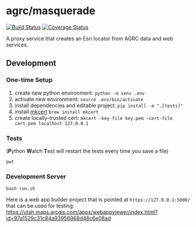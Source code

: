 # agrc/masquerade

[![Build Status](https://travis-ci.com/agrc/masquerade.svg?branch=master)](https://travis-ci.com/agrc/masquerade)
[![Coverage Status](https://coveralls.io/repos/github/agrc/masquerade/badge.svg?branch=master)](https://coveralls.io/github/agrc/masquerade?branch=master)

A proxy service that creates an Esri locator from AGRC data and web services.

## Development

### One-time Setup

1. create new python environment: `python -m venv .env`
1. activate new environment: `source .env/bin/activate`
1. install dependencies and editable project: `pip install -e ".[tests]"`
1. install [mkcert](https://github.com/FiloSottile/mkcert) `brew install mkcert`
1. create locally-trusted cert: `mkcert -key-file key.pem -cert-file cert.pem localhost 127.0.0.1`

### Tests

(**P**ython **W**atch **T**est will restart the tests every time you save a file)

`pwt`

### Development Server

`bash run.sh`

Here is a web app builder project that is pointed at `https://127.0.0.1:5000/` that can be used for testing: https://utah.maps.arcgis.com/apps/webappviewer/index.html?id=97a1529c31c84a93956968d48c6e08ad

